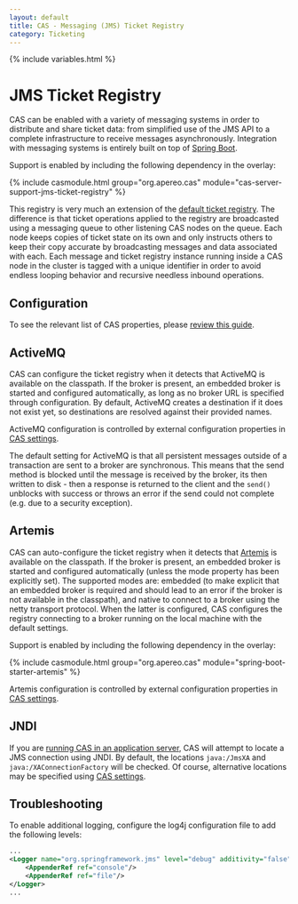 ```yaml
---
layout: default
title: CAS - Messaging (JMS) Ticket Registry
category: Ticketing
---
```


{% include variables.html %}

# JMS Ticket Registry

CAS can be enabled with a variety of messaging systems in order to distribute and share ticket data: 
from simplified use of the JMS API to a complete infrastructure to receive messages asynchronously. 
Integration with messaging systems is entirely built on 
top of [Spring Boot](https://docs.spring.io/spring-boot/docs/current/reference/html/boot-features-messaging.html).

Support is enabled by including the following dependency in the overlay:

{% include casmodule.html group="org.apereo.cas" module="cas-server-support-jms-ticket-registry" %}

This registry is very much an extension of the [default ticket registry](Default-Ticket-Registry.html). 
The difference is that ticket operations applied to the registry are broadcasted using a messaging queue 
to other listening CAS nodes on the queue. Each node keeps copies of ticket state on its own and only 
instructs others to keep their copy accurate by broadcasting messages and data associated with each. 
Each message and ticket registry instance running inside a CAS node in the cluster is tagged with a unique 
identifier in order to avoid endless looping behavior and recursive needless inbound operations.

## Configuration

To see the relevant list of CAS properties, please [review this guide](../configuration/Configuration-Properties.html#jms-ticket-registry).

## ActiveMQ

CAS can configure the ticket registry when it detects that ActiveMQ 
is available on the classpath. If the broker is present, an embedded broker is started and 
configured automatically, as long as no broker URL is specified through configuration. 
By default, ActiveMQ creates a destination if it does not exist yet, so destinations are resolved against their provided names.

ActiveMQ configuration is controlled by external configuration properties in [CAS settings](../configuration/Configuration-Properties.html#jms-ticket-registry).

The default setting for ActiveMQ is that all persistent messages outside of a transaction 
are sent to a broker are synchronous. This means that the send method is blocked until the 
message is received by the broker, its then written to disk - then a response is returned 
to the client and the `send()` unblocks with success or throws an error if the send could not complete (e.g. due to a security exception).

## Artemis

CAS can auto-configure the ticket registry when it detects that [Artemis](https://activemq.apache.org/artemis/) 
is available on the classpath. If the broker is present, an embedded broker is started and 
configured automatically (unless the mode property has been explicitly set). The supported modes are: 
embedded (to make explicit that an embedded broker is required and should lead to an error if the broker 
is not available in the classpath), and native to connect to a broker using the netty transport protocol. 
When the latter is configured, CAS configures the registry connecting to a broker running on the local machine with the default settings.

Support is enabled by including the following dependency in the overlay:

{% include casmodule.html group="org.apereo.cas" module="spring-boot-starter-artemis" %}

Artemis configuration is controlled by external configuration properties in [CAS settings](../configuration/Configuration-Properties.html#jms-ticket-registry).

## JNDI

If you are [running CAS in an application server](../installation/Configuring-Servlet-Container.html), 
CAS will attempt to locate a JMS connection using JNDI. By default, the locations 
`java:/JmsXA` and `java:/XAConnectionFactory` will be checked. Of course, alternative locations may be 
specified using [CAS settings](../configuration/Configuration-Properties.html#jms-ticket-registry).


## Troubleshooting

To enable additional logging, configure the log4j configuration file to add the following levels:

```xml
...
<Logger name="org.springframework.jms" level="debug" additivity="false">
    <AppenderRef ref="console"/>
    <AppenderRef ref="file"/>
</Logger>
...
```
